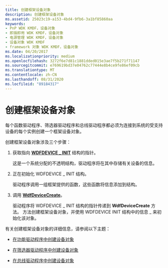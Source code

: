 ```yaml
---
title: 创建框架设备对象
description: 创建框架设备对象
ms.assetid: 25023c19-a153-4bd4-9fb6-3a1bf85860aa
keywords:
- PnP WDK KMDF，设备对象
- 即插即用 WDK KMDF，设备对象
- 电源管理 WDK KMDF，设备对象
- 设备对象 WDK KMDF
- framework 对象 WDK KMDF，设备对象
ms.date: 04/20/2017
ms.localizationpriority: medium
ms.openlocfilehash: 3272f6e7d81c1881dded015e3ae7f5b271f71147
ms.sourcegitcommit: e769619bd37e04762c77444e8b4ce9fe86ef09cb
ms.translationtype: MT
ms.contentlocale: zh-CN
ms.lasthandoff: 08/31/2020
ms.locfileid: "89184317"
---
```

# <a name="creating-a-framework-device-object"></a>创建框架设备对象


每个函数驱动程序、筛选器驱动程序和总线驱动程序都必须为连接到系统的受支持设备的每个实例创建一个框架设备对象。

创建框架设备对象涉及三个步骤：

1.  获取指向 [**WDFDEVICE \_ INIT**](./wdfdevice_init.md) 结构的指针。

    这是一个系统分配的不透明结构，驱动程序将在其中存储有关设备的信息。

2.  正在初始化 WDFDEVICE \_ INIT 结构。

    驱动程序调用一组框架提供的函数，这些函数将信息添加到结构。

3.  调用 [**WdfDeviceCreate**](/windows-hardware/drivers/ddi/wdfdevice/nf-wdfdevice-wdfdevicecreate)。

    驱动程序将 WDFDEVICE \_ INIT 结构的指针传递到 **WdfDeviceCreate** 方法。 方法创建框架设备对象，并使用 WDFDEVICE INIT 结构中的信息 \_ 来初始化该对象。

有关创建框架设备对象的详细信息，请参阅以下主题：

-   [在功能驱动程序中创建设备对象](creating-device-objects-in-a-function-driver.md)

-   [在筛选器驱动程序中创建设备对象](creating-device-objects-in-a-filter-driver.md)

-   [在总线驱动程序中创建设备对象](creating-device-objects-in-a-bus-driver.md)

 

